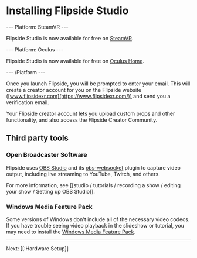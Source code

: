 # Installing Flipside Studio

--- Platform: SteamVR ---

Flipside Studio is now available for free on [SteamVR](http://store.steampowered.com/app/495800/Flipside_Studio/).

--- Platform: Oculus ---

Flipside Studio is now available for free on [Oculus Home](https://www.oculus.com/experiences/rift/750910405009643/).

--- /Platform ---

Once you launch Flipside, you will be prompted to enter your email. This will create a creator account for you on the Flipside website ([www.flipsidexr.com](https://www.flipsidexr.com/)) and send you a verification email.

Your Flipside creator account lets you upload custom props and other functionality, and also access the Flipside Creator Community.

## Third party tools

### Open Broadcaster Software

Flipside uses [OBS Studio](https://obsproject.com/download) and its [obs-websocket](https://github.com/Palakis/obs-websocket/releases) plugin to capture video output, including live streaming to YouTube, Twitch, and others.

For more information, see [[studio / tutorials / recording a show / editing your show / Setting up OBS Studio]].

### Windows Media Feature Pack

Some versions of Windows don't include all of the necessary video codecs. If you have trouble seeing video playback in the slideshow or tutorial, you may need to install the [Windows Media Feature Pack](https://www.microsoft.com/en-us/software-download/mediafeaturepack).

---

Next: [[:Hardware Setup]]
